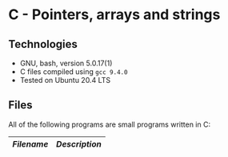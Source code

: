 # C - Pointers, arrays and strings

## Technologies

  * GNU, bash, version 5.0.17(1)
  * C files compiled using `gcc 9.4.0`
  * Tested on Ubuntu 20.4 LTS

## Files 

All of the following programs are small programs written in C:

|***Filename***|***Description***|
|--------------|-----------------|

